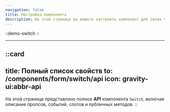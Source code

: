 ```yaml
---
navigation: false
title: Настройка компонента
description: На этой странице вы можете настроить компонент для своих Vue-приложений, изменяя его свойства под свои нужды. Доступен живой предпросмотр кода и поведения компонента для создания удобных и динамичных интерфейсов.
---
```


::demo-switch
::

---

::card
---
title: Полный список свойств
to: /components/form/switch/api
icon: gravity-ui:abbr-api
---
На этой странице представлено полное **API** компонента `Switch`, включая описание пропсов, событий, слотов и публичных
методов.
::